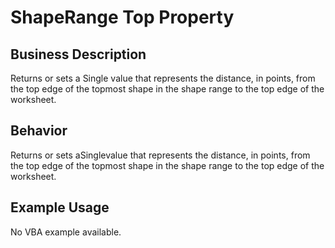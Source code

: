 # ShapeRange Top Property

## Business Description
Returns or sets a Single value that represents the distance, in points, from the top edge of the topmost shape in the shape range to the top edge of the worksheet.

## Behavior
Returns or sets aSinglevalue that represents the distance, in points, from the top edge of the topmost shape in the shape range to the top edge of the worksheet.

## Example Usage
No VBA example available.